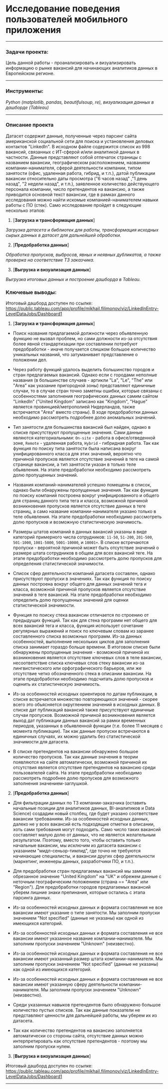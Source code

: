 # Исследование поведения пользователей мобильного приложения
___
### Задачи проекта:

Цель данной работы - проанализировать и визуализировать информацию о рынке вакансий для начинающих аналитиков данных в Европейском регионе.
___
### Инструменты:

*Python (matplotlib, pandas, beautifulsoup, re), визуализация данных в дашборде (Tableau)*
___
### Описание проекта

Датасет содержит данные, полученные через парсинг сайта американской социальной сети для поиска и установления деловых контактов "LinkedIn". В исходном файле содержится список из 998 вакансий, связанных с ИТ-сферой и/или аналитикой данных в частности. Данные представляют собой отпечаток страницы с названием вакансии, географическом расположением, названием компании-нанимателя, сферой деятельности компании, типом занятости (офис, удаленная работа, гибрид, и т.п.), датой публикации вакансии относительно даты просмотра ("6 часов назад" ,"1 день назад", "2 недели назад", и т.п.), заявленное количество действующего персонала компании, число претендентов на вакансию, а также приводится основной текст вакансии, где в рамках данного исследования можно найти искомые компанией-нанимателем навыки работы с ПО (стек). Само исследование пройдет в следующие несколько этапов:

1. [**Загрузка и трансформация данных**]

*Загрузка датасета и библиотек для работы, трансформация исходных сырых данных в датасет для дальнейшей обработки.*

2. [**Предобработка данных**]

*Обработка пропусков, выбросов, явных и неявных дубликатов, а также проверка на соответствие ТЗ заказчика.*

3. [**Выгрузка и визуализация данных**]

*Выгрузка итоговых данных и построение дашборда в Tableau.*

### Ключевые выводы:

Итоговый дашборд доступен по ссылке: https://public.tableau.com/app/profile/mikhail.filimonov/viz/LinkedInEntry-LevelDataJobs/Dashboard1

1. [**Загрузка и трансформация данных**]

- Поиск названия предлагаемой должности через обьявленную функцию не вызвал проблем, но сами должности из-за отсутствия более явной стандартизации при составлении потребуют предобработки - иначе получается слишком большое количество уникальных названий, что затуманивает представление о положении дел.


- Через работу функций удалось выделить большинство городов и стран предлагаемых вакансий. Однако если с городами неполные названия (в большинстве случаев - артикли "La", "Le", "The" или "Area" как указание пригородной зоны) представляют единичные случаи, то в случае стран точно заметны ошибки, которые связаны с особенностями заполнения географических данных самим сайтом "LinkedIn" ("United Kingdom" записано как "Kingdom", "Hague" является провинцией/метрополией Нидерландов, также встречается "Area" вместо страны). В ходе предобработки данных необходимо рассмотреть подробнее долю аномальных значений.


- Тип занятости для большинства вакансий был найден, однако в списке присутствуют пропущенные значения. Сами данные являются категориальными: `On-site` - работа в офисе/отведенной зоне, `Remote` - удаленная работа, `Hybrid` - гибридная работа. Так как функция по поиску типа занятости была написана вокруг унифицированного класса для этих значений, вероятно что причиной пропусков является отсутствие значений в теге на самой странице вакансии, а тип занятости указан в только теле обьявления. На этапе предобработки необходимо рассмотреть долю пропущенных значений.


- Названия компаний-нанимателей успешно помещены в список, однако были обнаружены пропущенные значения. Так как функция по поиску компаний построена вокруг унифицированного и общего для страниц данного типа тега и класса, возможной причиной возникновения пропусков является отсутствие данных в теге страниц, а само название компании-нанимателя указано только в теле обьявления. На этапе предобработки необходимо рассмотреть долю пропусков и возможную статистическую значимость.


- Размеры штатов компаний в данных вакансий указаны в виде категорий примерного числа сотрудников: `11-50`, `51-200`, `201-500`, `501-1000`, `1001-5000`, `5001-10000`, и `10001+`. В списке встречаются пропуски - вероятной причиной может быть отсутствие значений о размере штата сотрудников в общем для всех вакансий теге. На этапе предобработки необходимо рассмотреть долю пропусков для определения статистической значимости.


- Список сфер деятельности компаний датасета составлен, однако присутствуют пропуски в значениях. Так как функция по поиску данных построена вокруг общего для данных значений тега и класса, возможной причиной пропусков является отсутствие значений в теге вакансий. На этапе предобработки необходимо определить долю пропущенных значений для оценки статистической значимости.


- Функция по поиску стека вакансии отличается по строению от предыдущих функций. Так как для стека программ нет общего для всех вакансий тега и класса, функция использует сочетание регулярных выражений и поиск по ключевым словам из заранее составленного списка возможных программ. Из-за данных особенностей, выполнение нескольких циклов для заполнения списка занимает гораздо больше времени. В итоговом списке были обнаружены пропущенные значения - возможной причиной их возникновения является отсутствие ключевых слов в теле вакансии, несоответствие списка ключевых слов стеку вакансии из-за лингвистического или орфографического барьеров, или же отсутствие четко обозначенного стека в описании вакансии. На этапе предобработки необходимо подсчитать долю пропусков и оценить их статистическую значимость.


- Из-за особенностей исходных ориентиров по датам публикации, в списке встречается множество повторяющихся значений - скорее всего это обьясняется округлением значений в исходных данных. В списке дат публикаций вакансий также присутствуют единичные случаи пропусков. Возможной причиной возникновения является выход дат публикации данных вакансий за рамки временных периодов, указанных в обьявленной функции (т.е. более 11 месяцев с момента публикации). Так как данные пропуски встречаются в единичных случаях, их можно удалить без статистической значимости для датасета.


- В списке претендентов на вакансии обнаружено большое количество пропусков. Так как данные значения в теории появляются на сайте автоматически, возможной причиной их отсутствия является отсутствие претендентов на вакансию среди пользователей сайта. На этапе предобработки необходимо рассмотреть подробнее долю пропусков для возможного заполнения значением-заглушкой.

2. [**Предобработка данных**]

- Для фильтрации данных по ТЗ компании-заказчика (оставить начальные позиции для аналитиков данных, BI-аналитиков и Data Science) создадим новый столбец, где будет указано соответствие вакансии требованиям. Из-за особенностей исходных данных, далеко не у всех вакансий есть подходящие отметки в описании, хоть сами требования могут подходить. Само число таких вакансий составляет малую долю от данных, что не является желательным результатом. Поэтому, вместо того, чтобы оставить только начальные вакансии, мы исключим из датасета вакансии с указанием "мидл-сеньор-тимлид", где точно не требуются начинающие специалисты, и вакансии других сфер деятельности (маркетинг, инженеры данных, разработчики ПО, и т.п.).


- Для предобработки стран предлагаемых вакансий мы заменим обрезанное значение "United Kingdom" на "UK" и обрежем данные с неточным географическим положением (страна == "Area" или "Region"). Для предобработки городов предлагаемых вакансий уберем лишние знаки препинания, которые остались с этапа парсинга данных.


- Из-за особенностей исходных данных и формата составления не все вакансии имеют указание о типе занятости. Мы заполним пропуски значением "Not specified" (данные не указаны) как одной из имеющихся категорий. 


- Из-за особенностей исходных данных и формата составления не все вакансии имеют указанное название компании-нанимателя. Мы заполним пропуски значением "Unknown" (неизвестно). 


- Из-за особенностей исходных данных и формата составления не все вакансии имеют указанный размер штата компании-нанимателя. Мы заполним пропуски значением "Not specified" (данные не указаны) как одной из имеющихся категорий. 


- Из-за особенностей исходных данных и формата составления не все вакансии имеют указанную сферу деятельности компании-нанимателя. Мы заполним пропуски значением "Unknown" (неизвестно). 


- Среди указанных навыков претендентов было обнаружено большое количество пустых списков. Так как данные показатели не представляют ценности для дальнейшей работы, мы уберем их из датасета.


- Так как количество претендентов на вакансию заполняется автоматически со стороны сайта, отсутствие данных можно интерпретировать как отсутствие претендентов - поэтому мы заполним пропуски нулем.

3. [**Выгрузка и визуализация данных**]

Итоговый дашборд доступен по ссылке: https://public.tableau.com/app/profile/mikhail.filimonov/viz/LinkedInEntry-LevelDataJobs/Dashboard1

___
